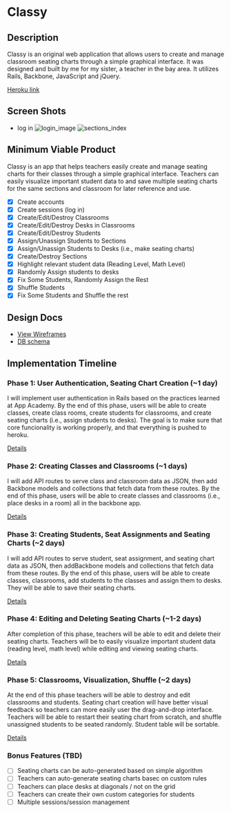 # Classy

## Description

Classy is an original web application that allows users to create
and manage classroom seating charts through a simple graphical
interface. It was designed and built by me for my sister, a teacher
in the bay area. It utilizes Rails, Backbone, JavaScript and jQuery. 

[Heroku link][heroku]

[heroku]: www.classy-classroom.com

## Screen Shots

* log in
![login_image](../docs/screenshots/0_Login.png)
![sections_index](../docs/screenshots/sections_index.png)


## Minimum Viable Product

Classy is an app that helps teachers easily create and manage
seating charts for their classes through a simple graphical
interface. Teachers can easily visualize important student data to
and save multiple seating charts for the same sections and classroom
for later reference and use.

<!-- This is a Markdown checklist. Use it to keep track of your progress! -->

- [X] Create accounts
- [X] Create sessions (log in)
- [X] Create/Edit/Destroy Classrooms
- [X] Create/Edit/Destroy Desks in Classrooms
- [X] Create/Edit/Destroy Students
- [X] Assign/Unassign Students to Sections
- [X] Assign/Unassign Students to Desks (i.e., make seating charts)
- [X] Create/Destroy Sections
- [X] Highlight relevant student data (Reading Level, Math Level)
- [X] Randomly Assign students to desks
- [X] Fix Some Students, Randomly Assign the Rest
- [X] Shuffle Students
- [X] Fix Some Students and Shuffle the rest

## Design Docs
* [View Wireframes][views]
* [DB schema][schema]

[views]: ./docs/views.md
[schema]: ./docs/schema.md

## Implementation Timeline

### Phase 1: User Authentication, Seating Chart Creation (~1 day)
I will implement user authentication in Rails based on the practices learned at
App Academy. By the end of this phase, users will be able to create classes, 
create class rooms, create students for classrooms, and create seating charts
(i.e., assign students to desks). The goal is to make sure that core funcionality
is working properly, and that everything is pushed to heroku.

[Details][phase-one]

### Phase 2: Creating Classes and Classrooms (~1 days)
I will add API routes to serve class and classroom data as JSON, then add
Backbone models and collections that fetch data from these routes. By the end
of this phase, users will be able to create classes and classrooms (i.e.,
place desks in a room) all in the backbone app. 

[Details][phase-two]

### Phase 3: Creating Students, Seat Assignments and Seating Charts (~2 days)
I will add API routes to serve student, seat assignment, and seating chart
data as JSON, then addBackbone models and collections that fetch data from
these routes. By the end of this phase, users will be able to create classes,
classrooms, add students to the classes and assign them to desks. They will
be able to save their seating charts.

[Details][phase-three]

### Phase 4: Editing and Deleting Seating Charts (~1-2 days)
After completion of this phase, teachers will be able to edit and delete
their seating charts. Teachers will be to easily visualize important student
data (reading level, math level) while editing and viewing seating charts. 

[Details][phase-four]

### Phase 5: Classrooms, Visualization, Shuffle (~2 days)
At the end of this phase teachers will be able to destroy and edit classrooms and
students. Seating chart creation will have better visual feedback so teachers
can more easily user the drag-and-drop interface. Teachers will be able to restart
their seating chart from scratch, and shuffle unassigned students to be seated
randomly. Student table will be sortable.

[Details][phase-five]

### Bonus Features (TBD)
- [ ] Seating charts can be auto-generated based on simple algorithm
- [ ] Teachers can auto-generate seating charts basec on custom rules
- [ ] Teachers can place desks at diagonals / not on the grid
- [ ] Teachers can create their own custom categories for students
- [ ] Multiple sessions/session management

[phase-one]: ./docs/phases/phase1.md
[phase-two]: ./docs/phases/phase2.md
[phase-three]: ./docs/phases/phase3.md
[phase-four]: ./docs/phases/phase4.md
[phase-five]: ./docs/phases/phase5.md

